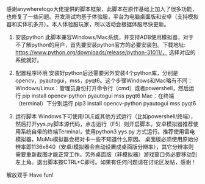 感谢anywheretogo大佬提供的脚本框架，此脚本在原作基础上加入了很多功能，也修复了一些问题。开发测试均基于体验服，平台为电脑桌面版和安卓（支持模拟器和实体机多开）。本人体验服玩家，所以活动会根据体服尽快更新。

1. 安装python
此脚本兼容Windows/Mac系统，并支持ADB使用模拟器，对于不了解python的用户，首先要安装python官方的必要安装包。下载地址: https://www.python.org/downloads/release/python-31011/， 选择对应的系统就好。

2. 配置程序环境
安装好python后还需要另外安装4个python库，分别是opencv，pyautogui，mss，pyqt6。这个步骤Windows和Mac略有不同：
Windows/Linux：管理员身份打开命令行（cmd）或者powershell，然后运行 pip install opencv-python pyautogui mss pyqt6
Mac：在终端（terminal）下分别运行 pip3 install opencv-python pyautogui mss pyqt6

3. 运行脚本
Windows下可使用IDLE或其他方式运行（比如powershell/终端），然后打开yys.py脚本源代码，点击运行（F5）则开启脚本。安卓模拟器推荐使用系统自带的终端Terminal，使用python3 yys.py 方式运行。推荐使用雷电模拟器，MuMu模拟器会相对卡一些不知道什么原因。
桌面版必须使用原始分辨率即1136x640（安卓/模拟器会自动设置成桌面版分辨率），其它分辨率则需要重新截图才能正常工作。另外桌面版（非模拟器）游戏窗口务必要移动到左上角。退出脚本按CTRL+C即可。如果有任何问题请在讨论区发帖，感谢！

解放双手 Have fun!
